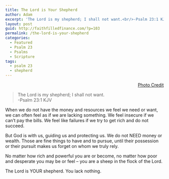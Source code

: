 ```yaml
---
title: The Lord is Your Shepherd
author: Adam
excerpt: 'The Lord is my shepherd; I shall not want.<br/>-Psalm 23:1 KJV'
layout: post
guid: http://faithfilledfinance.com/?p=103
permalink: /the-lord-is-your-shepherd
categories:
  - Featured
  - Psalm 23
  - Psalms
  - Scripture
tags:
  - psalm 23
  - shepherd
---
```

<p style="text-align: right;">
  <a href="https://flic.kr/p/fGkCLS">Photo Credit</a>
</p>

> The Lord is my shepherd; I shall not want.  
> -Psalm 23:1 KJV

When we do not have the money and resources we feel we need or want, we can often feel as if we are lacking something. We feel insecure if we can&rsquo;t pay the bills. We feel like failures if we try to get rich and do not succeed.

But God is with us, guiding us and protecting us. We do not NEED money or wealth. Those are fine things to have and to pursue, until their possession or their pursuit makes us forget on whom we truly rely.

No matter how rich and powerful you are or become, no matter how poor and desperate you may be or feel &#8211; you are a sheep in the flock of the Lord.

The Lord is YOUR shepherd. You lack nothing.
